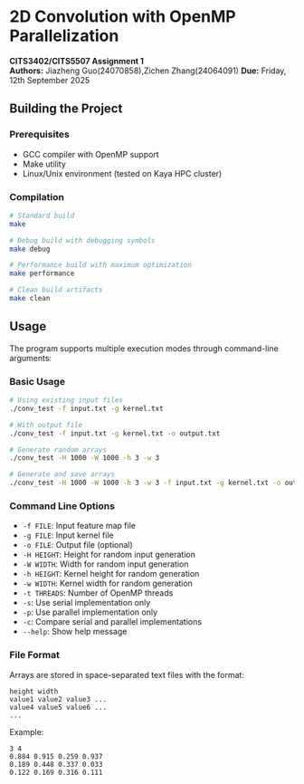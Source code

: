 # 2D Convolution with OpenMP Parallelization

**CITS3402/CITS5507 Assignment 1**  
**Authors:** Jiazheng Guo(24070858),Zichen Zhang(24064091)
**Due:** Friday, 12th September 2025

## Building the Project

### Prerequisites
- GCC compiler with OpenMP support
- Make utility
- Linux/Unix environment (tested on Kaya HPC cluster)

### Compilation
```bash
# Standard build
make

# Debug build with debugging symbols
make debug

# Performance build with maximum optimization
make performance

# Clean build artifacts
make clean
```

## Usage

The program supports multiple execution modes through command-line arguments:

### Basic Usage
```bash
# Using existing input files
./conv_test -f input.txt -g kernel.txt

# With output file
./conv_test -f input.txt -g kernel.txt -o output.txt

# Generate random arrays
./conv_test -H 1000 -W 1000 -h 3 -w 3

# Generate and save arrays
./conv_test -H 1000 -W 1000 -h 3 -w 3 -f input.txt -g kernel.txt -o output.txt
```

### Command Line Options
- `-f FILE`: Input feature map file
- `-g FILE`: Input kernel file  
- `-o FILE`: Output file (optional)
- `-H HEIGHT`: Height for random input generation
- `-W WIDTH`: Width for random input generation
- `-h HEIGHT`: Kernel height for random generation
- `-w WIDTH`: Kernel width for random generation
- `-t THREADS`: Number of OpenMP threads
- `-s`: Use serial implementation only
- `-p`: Use parallel implementation only
- `-c`: Compare serial and parallel implementations
- `--help`: Show help message

### File Format

Arrays are stored in space-separated text files with the format:
```
height width
value1 value2 value3 ...
value4 value5 value6 ...
...
```

Example:
```
3 4
0.884 0.915 0.259 0.937
0.189 0.448 0.337 0.033
0.122 0.169 0.316 0.111
```

